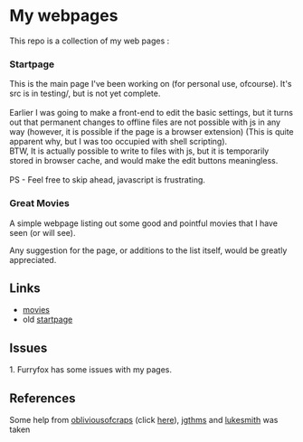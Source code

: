 # My webpages
This repo is a collection of my web pages :

### Startpage
This is the main page I've been working on (for personal use, ofcourse). It's src is in testing/, but is not yet complete.<br><br>
Earlier I was going to make a front-end to edit the basic settings, but it turns out that permanent changes to offline files are not possible with js in any way (however, it is possible if the page is a browser extension) (This is quite apparent why, but I was too occupied with shell scripting).<br>
BTW, It is actually possible to write to files with js, but it is temporarily stored in browser cache, and would make the edit buttons meaningless.<br><br>
PS - Feel free to skip ahead, javascript is frustrating.

### Great Movies
A simple webpage listing out some good and pointful movies that I have seen (or will see).

Any suggestion for the page, or additions to the list itself, would be greatly appreciated.

## Links
- <a href=https://skaar513.github.io>movies</a>
- old <a href=https://skaar513.github.io/homepage.html>startpage</a>

## Issues
<p>1. Furryfox has some issues with my pages.</p>

## References
Some help from 
<a href=https://github.com/obliviousofcraps/>obliviousofcraps</a> (click <a href=https://camo.githubusercontent.com/9297eb33015795689442bca39f2381dc15861aeacc13abde2611f4fe391a8cf6/68747470733a2f2f692e6962622e636f2f534b62546b6a512f31322e706e67>here</a>), 
<a href=https://jgthms.com/web-design-in-4-minutes>jgthms</a> and 
<a href=https://lukesmith.xyz>lukesmith</a>
was taken
